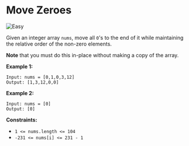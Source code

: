 # Move Zeroes

![Easy](https://img.shields.io/badge/Difficulty-Easy-green)

Given an integer array `nums`, move all `0`'s to the end of it while maintaining the relative order of the non-zero elements.

**Note** that you must do this in-place without making a copy of the array.

 

**Example 1:**

```
Input: nums = [0,1,0,3,12]
Output: [1,3,12,0,0]
```

**Example 2:**

```
Input: nums = [0]
Output: [0]
```
 

**Constraints:**

- `1 <= nums.length <= 104`
- `-231 <= nums[i] <= 231 - 1`